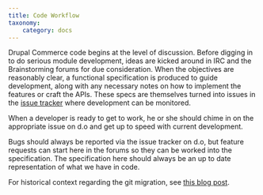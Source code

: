 ```yaml
---
title: Code Workflow
taxonomy:
    category: docs
---
```


Drupal Commerce code begins at the level of discussion.  Before digging in to do serious module development, ideas are kicked around in IRC and the Brainstorming forums for due consideration.  When the objectives are reasonably clear, a functional specification is produced to guide development, along with any necessary notes on how to implement the features or craft the APIs.  These specs are themselves turned into issues in the <a href="http://drupal.org/project/issues/commerce">issue tracker</a> where development can be monitored.

When a developer is ready to get to work, he or she should chime in on the appropriate issue on d.o and get up to speed with current development. 

Bugs should always be reported via the issue tracker on d.o, but feature requests can start here in the forums so they can be worked into the specification.  The specification here should always be an up to date representation of what we have in code.

For historical context regarding the git migration, see <a href="http://www.bywombats.com/blog/03-01-2011/drupal-commerce-gitdo-world">this blog post</a>.